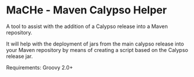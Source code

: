 MaCHe - Maven Calypso Helper
============================

A tool to assist with the addition of a Calypso release into a Maven repository.

It will help with the deployment of jars from the main calypso release into your Maven repository by means of creating a script based on the Calypso release jar.

Requirements: Groovy 2.0+
